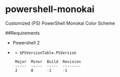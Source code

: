 # powershell-monokai
Customized (PS) PowerShell Monokai Color Scheme

##Requirements

* Powershell 2
 * ```
 	> $PSVersionTable.PSVersion
	
	Major  Minor  Build  Revision
	-----  -----  -----  --------
	2      0      -1     -1

 	```
